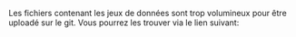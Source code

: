 Les fichiers contenant les jeux de données sont trop volumineux pour être uploadé sur le git. 
Vous pourrez les trouver via le lien suivant:
